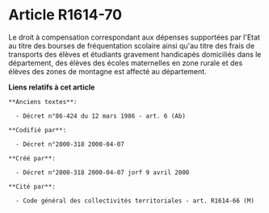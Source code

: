 # Article R1614-70

Le droit à compensation correspondant aux dépenses supportées par l'Etat au titre des bourses de fréquentation scolaire ainsi
qu'au titre des frais de transports des élèves et étudiants gravement handicapés domiciliés dans le département, des élèves
des écoles maternelles en zone rurale et des élèves des zones de montagne est affecté au département.

**Liens relatifs à cet article**

	**Anciens textes**:

	  - Décret n°86-424 du 12 mars 1986 - art. 6 (Ab)

	**Codifié par**:

	  - Décret n°2000-318 2000-04-07

	**Créé par**:

	  - Décret n°2000-318 2000-04-07 jorf 9 avril 2000

	**Cité par**:

	  - Code général des collectivités territoriales - art. R1614-66 (M)
